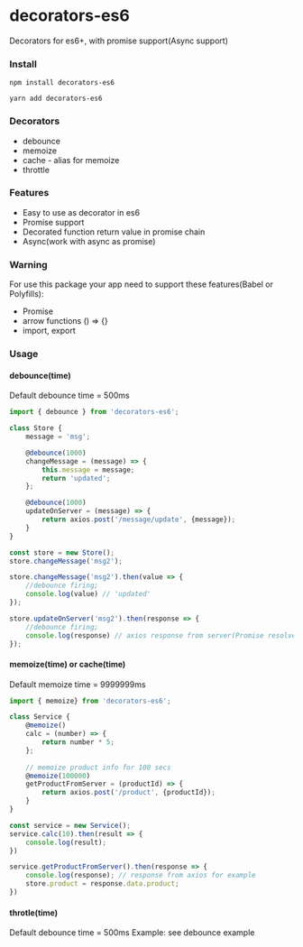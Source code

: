 # decorators-es6
Decorators for es6+, with promise support(Async support)
### Install
```
npm install decorators-es6
```
```
yarn add decorators-es6
```

### Decorators 
* debounce
* memoize
* cache - alias for memoize
* throttle

### Features
* Easy to use as decorator in es6
* Promise support
* Decorated function return value in promise chain
* Async(work with async as promise)

### Warning
For use this package your app need to support these features(Babel or Polyfills):
* Promise
* arrow functions () => {}
* import, export

### Usage
#### debounce(time)
Default debounce time = 500ms
```javascript
import { debounce } from 'decorators-es6';

class Store {
    message = 'msg';

    @debounce(1000)
    changeMessage = (message) => {
        this.message = message;
        return 'updated';
    };

    @debounce(1000)
    updateOnServer = (message) => {
        return axios.post('/message/update', {message});
    }
}

const store = new Store();
store.changeMessage('msg2');

store.changeMessage('msg2').then(value => {
    //debounce firing;
    console.log(value) // 'updated'
});

store.updateOnServer('msg2').then(response => {
    //debounce firing;
    console.log(response) // axios response from server(Promise resolve)
});
```

#### memoize(time) or cache(time)
Default memoize time = 9999999ms
```javascript
import { memoize} from 'decorators-es6';

class Service {
    @memoize()
    calc = (number) => {
        return number * 5;
    };
    
    // memoize product info for 100 secs
    @memoize(100000) 
    getProductFromServer = (productId) => {
        return axios.post('/product', {productId});
    }
}

const service = new Service();
service.calc(10).then(result => {
    console.log(result);
})

service.getProductFromServer().then(response => {
    console.log(response); // response from axios for example
    store.product = response.data.product;
})
```

#### throtle(time)
Default debounce time = 500ms
Example: see debounce example
